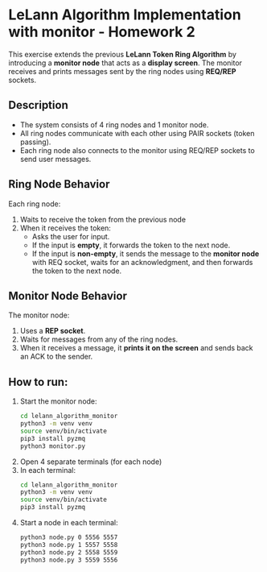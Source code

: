 # LeLann Algorithm Implementation with monitor - Homework 2

This exercise extends the previous **LeLann Token Ring Algorithm** by introducing a **monitor node** that acts as a **display screen**. The monitor receives and prints messages sent by the ring nodes using **REQ/REP** sockets.

## Description  
- The system consists of 4 ring nodes and 1 monitor node. 
- All ring nodes communicate with each other using PAIR sockets (token passing).
- Each ring node also connects to the monitor using REQ/REP sockets to send user messages.

## Ring Node Behavior

Each ring node:
1. Waits to receive the token from the previous node
2. When it receives the token:
   - Asks the user for input.
   - If the input is **empty**, it forwards the token to the next node.
   - If the input is **non-empty**, it sends the message to the **monitor node** with REQ socket, waits for an acknowledgment, and then forwards the token to the next node.

## Monitor Node Behavior

The monitor node:
1. Uses a **REP socket**.
2. Waits for messages from any of the ring nodes.
3. When it receives a message, it **prints it on the screen** and sends back an ACK to the sender.

## How to run:
1. Start the monitor node:
    ```bash
   cd lelann_algorithm_monitor
   python3 -m venv venv
   source venv/bin/activate
   pip3 install pyzmq
   python3 monitor.py 
   ```
2. Open 4 separate terminals (for each node)
3. In each terminal: 
   ```bash
   cd lelann_algorithm_monitor
   python3 -m venv venv
   source venv/bin/activate
   pip3 install pyzmq 
   ```
4. Start a node in each terminal:
   ```bash
   python3 node.py 0 5556 5557
   python3 node.py 1 5557 5558
   python3 node.py 2 5558 5559
   python3 node.py 3 5559 5556
   ```


